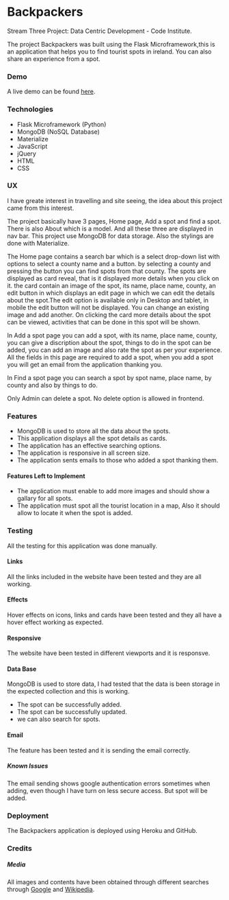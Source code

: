 # Backpackers

Stream Three Project: Data Centric Development - Code Institute.

The project Backpackers was built using the Flask Microframework,this is an application that helps you to find tourist spots in ireland. You can also share an experience
from a spot. 

### Demo

A live demo can be found [here](https://app-backpackers.herokuapp.com/).

### Technologies

+ Flask Microframework (Python)
+ MongoDB (NoSQL Database)
+ Materialize
+ JavaScript
+ jQuery
+ HTML
+ CSS


### UX

I have greate interest in travelling and site seeing, the idea about this project came from this interest. 

The project basically have 3 pages, Home page, Add a spot and find a spot. There is also About which is a model. And all these three are displayed in nav bar. This project use MongoDB for data storage. Also the stylings are done with Materialize.

The Home page contains a search bar which is a select drop-down list with options to select a county name and a button. by selecting a county and pressing the button you can find spots from that county.
The spots are displayed as card reveal, that is it displayed more details when you click on it. the card contain an image of the spot, its name, place name, county, an edit button in which displays an edit page in which we can edit the details about the spot.The edit option is available only in Desktop and tablet, in mobile the edit button will not be displayed. You can change an existing image and add another. On clicking the card 
more details about the spot can be viewed, activities that can be done in this spot will be shown.

In Add a spot page you can add a spot, with its name, place name, county, you can give a discription about the spot, things to do in the spot can be added, you can add an image and also rate the spot as per your experience.
All the fields in this page are required to add a spot, when you add a spot you will get an email from the application thanking you.

In Find a spot page you can search a spot by spot name, place name, by county and also by things to do. 



Only Admin can delete a spot. No delete option is allowed in frontend.

### Features

+ MongoDB is used to store all the data about the spots.
+ This application displays all the spot details as cards.
+ The application has an effective searching options.
+ The application is responsive in all screen size.
+ The application sents emails to those who added a spot thanking them.

#### Features Left to Implement

+ The application must enable to add more images and should show a gallary for all spots.
+ The application must spot all the tourist location in a map, Also it should allow to locate it when the spot is added.

### Testing

All the testing for this application was done manually. 

#### Links

All the links included in the website have been tested and they are all working.

#### Effects

Hover effects on icons, links and cards have been tested and they all have a hover effect working as expected.

#### Responsive 

The website have been tested in different viewports and it is responsve.

#### Data Base

MongoDB is used to store data, I had tested that the data is been storage in the expected collection and this is working.
 
 + The spot can be successfully added.
 + The spot can be successfully updated.
 + we can also search for spots.
 
#### Email

The feature has been tested and it is sending the email correctly.


##### Known Issues

The email sending shows google authentication errors sometimes when adding, even though I have turn on less secure access. But spot will be added.

### Deployment 

The Backpackers application is deployed using Heroku and GitHub.


### Credits

##### Media 

All images and contents have been obtained through different searches through [Google](www.google.com) and [Wikipedia](https://en.wikipedia.org/wiki/English_Wikipedia).



